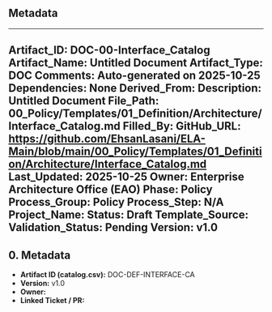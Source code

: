 ## Metadata
---
Artifact_ID: DOC-00-Interface_Catalog
Artifact_Name: Untitled Document
Artifact_Type: DOC
Comments: Auto-generated on 2025-10-25
Dependencies: None
Derived_From: 
Description: Untitled Document
File_Path: 00_Policy/Templates/01_Definition/Architecture/Interface_Catalog.md
Filled_By: 
GitHub_URL: https://github.com/EhsanLasani/ELA-Main/blob/main/00_Policy/Templates/01_Definition/Architecture/Interface_Catalog.md
Last_Updated: 2025-10-25
Owner: Enterprise Architecture Office (EAO)
Phase: Policy
Process_Group: Policy
Process_Step: N/A
Project_Name: 
Status: Draft
Template_Source: 
Validation_Status: Pending
Version: v1.0
---
## 0. Metadata
- **Artifact ID (catalog.csv):** DOC-DEF-INTERFACE-CA
- **Version:** v1.0
- **Owner:** 
- **Linked Ticket / PR:** 

